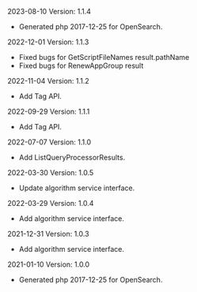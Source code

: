 2023-08-10 Version: 1.1.4
- Generated php 2017-12-25 for OpenSearch.

2022-12-01 Version: 1.1.3
- Fixed bugs for GetScriptFileNames result.pathName
- Fixed bugs for RenewAppGroup result

2022-11-04 Version: 1.1.2
- Add Tag API.

2022-09-29 Version: 1.1.1
- Add Tag API.

2022-07-07 Version: 1.1.0
- Add ListQueryProcessorResults.

2022-03-30 Version: 1.0.5
- Update algorithm service interface.

2022-03-29 Version: 1.0.4
- Add algorithm service interface.

2021-12-31 Version: 1.0.3
- Add algorithm service interface.

2021-01-10 Version: 1.0.0
- Generated php 2017-12-25 for OpenSearch.

